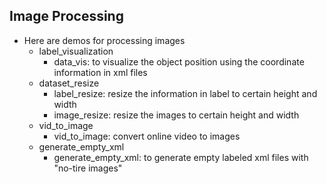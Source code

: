 ## Image Processing 
* Here are demos for processing images
    * label_visualization
        * data_vis: to visualize the object position using the coordinate information in xml files
    * dataset_resize
        * label_resize: resize the information in label to certain height and width
        * image_resize: resize the images to certain height and width
    * vid_to_image
        * vid_to_image: convert online video to images
    * generate_empty_xml
        * generate_empty_xml: to generate empty labeled xml files with "no-tire images"